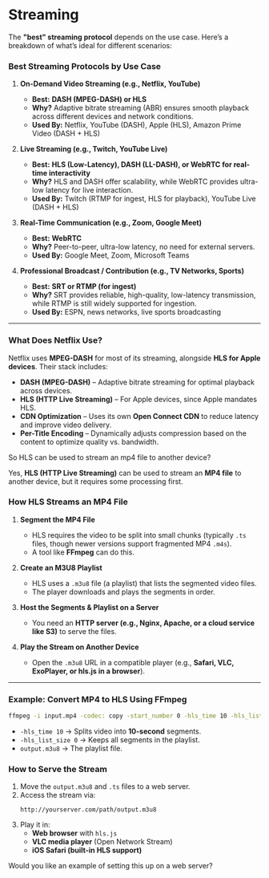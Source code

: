 # Streaming

The **"best" streaming protocol** depends on the use case. Here’s a breakdown of what’s ideal for different scenarios:

### **Best Streaming Protocols by Use Case**

1. **On-Demand Video Streaming (e.g., Netflix, YouTube)**
   - **Best:** **DASH (MPEG-DASH) or HLS**
   - **Why?** Adaptive bitrate streaming (ABR) ensures smooth playback across different devices and network conditions.
   - **Used By:** Netflix, YouTube (DASH), Apple (HLS), Amazon Prime Video (DASH + HLS)

2. **Live Streaming (e.g., Twitch, YouTube Live)**
   - **Best:** **HLS (Low-Latency), DASH (LL-DASH), or WebRTC for real-time interactivity**
   - **Why?** HLS and DASH offer scalability, while WebRTC provides ultra-low latency for live interaction.
   - **Used By:** Twitch (RTMP for ingest, HLS for playback), YouTube Live (DASH + HLS)

3. **Real-Time Communication (e.g., Zoom, Google Meet)**
   - **Best:** **WebRTC**
   - **Why?** Peer-to-peer, ultra-low latency, no need for external servers.
   - **Used By:** Google Meet, Zoom, Microsoft Teams

4. **Professional Broadcast / Contribution (e.g., TV Networks, Sports)**
   - **Best:** **SRT or RTMP (for ingest)**
   - **Why?** SRT provides reliable, high-quality, low-latency transmission, while RTMP is still widely supported for ingestion.
   - **Used By:** ESPN, news networks, live sports broadcasting

---

### **What Does Netflix Use?**

Netflix uses **MPEG-DASH** for most of its streaming, alongside **HLS for Apple devices**. Their stack includes:

- **DASH (MPEG-DASH)** – Adaptive bitrate streaming for optimal playback across devices.
- **HLS (HTTP Live Streaming)** – For Apple devices, since Apple mandates HLS.
- **CDN Optimization** – Uses its own **Open Connect CDN** to reduce latency and improve video delivery.
- **Per-Title Encoding** – Dynamically adjusts compression based on the content to optimize quality vs. bandwidth.

So HLS can be used to stream an mp4 file to another device?

Yes, **HLS (HTTP Live Streaming)** can be used to stream an **MP4 file** to another device, but it requires some processing first. 

### **How HLS Streams an MP4 File**

1. **Segment the MP4 File**  
   - HLS requires the video to be split into small chunks (typically `.ts` files, though newer versions support fragmented MP4 `.m4s`).
   - A tool like **FFmpeg** can do this.

2. **Create an M3U8 Playlist**  
   - HLS uses a `.m3u8` file (a playlist) that lists the segmented video files.
   - The player downloads and plays the segments in order.

3. **Host the Segments & Playlist on a Server**  
   - You need an **HTTP server (e.g., Nginx, Apache, or a cloud service like S3)** to serve the files.

4. **Play the Stream on Another Device**  
   - Open the `.m3u8` URL in a compatible player (e.g., **Safari, VLC, ExoPlayer, or hls.js in a browser**).

---

### **Example: Convert MP4 to HLS Using FFmpeg**

```sh
ffmpeg -i input.mp4 -codec: copy -start_number 0 -hls_time 10 -hls_list_size 0 -f hls output.m3u8
```

- `-hls_time 10` → Splits video into **10-second** segments.
- `-hls_list_size 0` → Keeps all segments in the playlist.
- `output.m3u8` → The playlist file.

### **How to Serve the Stream**

1. Move the `output.m3u8` and `.ts` files to a web server.
2. Access the stream via:  
   ```
   http://yourserver.com/path/output.m3u8
   ```
3. Play it in:
   - **Web browser** with `hls.js`
   - **VLC media player** (Open Network Stream)
   - **iOS Safari (built-in HLS support)**

Would you like an example of setting this up on a web server?


